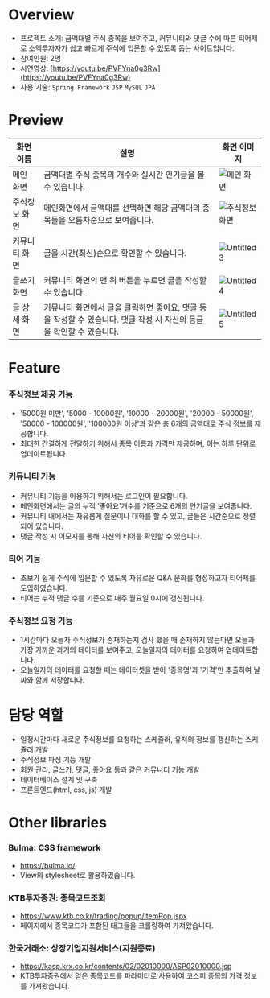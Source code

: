 # Overview

- 프로젝트 소개: 금액대별 주식 종목을 보여주고, 커뮤니티와 댓글 수에 따른 티어제로 소액투자자가 쉽고 빠르게 주식에 입문할 수 있도록 돕는 사이트입니다.
- 참여인원: 2명
- 시연영상: [https://youtu.be/PVFYna0g3Rw](https://youtu.be/PVFYna0g3Rw)
- 사용 기술: `Spring Framework` `JSP` `MySQL` `JPA`

# Preview
|화면 이름|설명|화면 이미지|
|------|------|------|
|메인 화면|금액대별 주식 종목의 개수와 실시간 인기글을 볼 수 있습니다.|![메인 화면](https://user-images.githubusercontent.com/118061552/201527006-01c5dcd9-4e8e-49a2-8795-20081bb9716d.png)|
|주식정보 화면|메인화면에서 금액대를 선택하면 해당 금액대의 종목들을 오름차순으로 보여줍니다.|![주식정보화면](https://user-images.githubusercontent.com/118061552/201526637-4f8d4a05-b930-4948-80bc-4acec2f9c192.png) |
|커뮤니티 화면|글을 시간(최신)순으로 확인할 수 있습니다.|![Untitled 3](https://user-images.githubusercontent.com/118061552/201527096-f8a7fec7-a416-4eb0-a9d3-96778de4dd87.png)|
|글쓰기 화면|커뮤니티 화면의 맨 위 버튼을 누르면 글을 작성할 수 있습니다.|![Untitled 4](https://user-images.githubusercontent.com/118061552/201527185-2cd47e3d-bc97-47d5-90f1-3b9b4cc1e935.png)|
|글 상세 화면|커뮤니티 화면에서 글을 클릭하면 좋아요, 댓글 등을 작성할 수 있습니다. 댓글 작성 시 자신의 등급을 확인할 수 있습니다.|![Untitled 5](https://user-images.githubusercontent.com/118061552/201527243-31fe8c41-a5e8-4976-9a8d-498a612e3c62.png)|

# Feature

### 주식정보 제공 기능

- '5000원 미만', '5000 - 10000원', '10000 - 20000원', '20000 - 50000원', '50000 - 100000원', '100000원 이상'과 같은 총 6개의 금액대로 주식 정보를 제공합니다.
- 최대한 간결하게 전달하기 위해서 종목 이름과 가격만 제공하며, 이는 하루 단위로 업데이트됩니다.

### 커뮤니티 기능

- 커뮤니티 기능을 이용하기 위해서는 로그인이 필요합니다.
- 메인화면에서는 글의 누적 '좋아요'개수를 기준으로 6개의 인기글을 보여줍니다.
- 커뮤니티 내에서는 자유롭게 질문이나 대화를 할 수 있고, 글들은 시간순으로 정렬되어 있습니다.
- 댓글 작성 시 이모지를 통해 자신의 티어를 확인할 수 있습니다.

### **티어 기능**

- 초보가 쉽게 주식에 입문할 수 있도록 자유로운 Q&A 문화를 형성하고자 티어제를 도입하였습니다.
- 티어는 누적 댓글 수를 기준으로 매주 월요일 0시에 갱신됩니다.

### 주식정보 요청 기능

- 1시간마다 오늘자 주식정보가 존재하는지 검사 했을 때 존재하지 않는다면 오늘과 가장 가까운 과거의 데이터를 보여주고, 오늘일자의 데이터를 요청하여 업데이트합니다.
- 오늘일자의 데이터를 요청할 때는 데이터셋을 받아 '종목명'과 '가격'만 추출하여 날짜와 함께 저장합니다.

# 담당 역할
- 일정시간마다 새로운 주식정보를 요청하는 스케쥴러, 유저의 정보를 갱신하는 스케쥴러 개발
- 주식정보 파싱 기능 개발
- 회원 관리, 글쓰기, 댓글, 좋아요 등과 같은 커뮤니티 기능 개발
- 데이터베이스 설계 및 구축
- 프론트엔드(html, css, js) 개발


# Other libraries
### Bulma: CSS framework
- https://bulma.io/
- View의 stylesheet로 활용하였습니다.

### KTB투자증권: 종목코드조회
- https://www.ktb.co.kr/trading/popup/itemPop.jspx
- 페이지에서 종목코드가 포함된 태그들을 크롤링하여 가져왔습니다.
### 한국거래소: 상장기업지원서비스(지원종료)
- https://kasp.krx.co.kr/contents/02/02010000/ASP02010000.jsp
- KTB투자증권에서 얻은 종목코드를 파라미터로 사용하여 코스피 종목의 가격 정보를 가져왔습니다.
